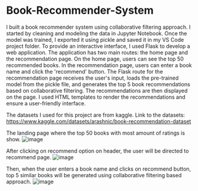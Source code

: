 # Book-Recommender-System

I built a book recommender system using collaborative filtering approach. I started by cleaning and modeling the data in Jupyter Notebook. Once the model was trained, I exported it using pickle and saved it in my VS Code project folder. To provide an interactive interface, I used Flask to develop a web application. The application has two main routes: the home page and the recommendation page. On the home page, users can see the top 50 recommended books. In the recommendation page, users can enter a book name and click the 'recommend' button. The Flask route for the recommendation page receives the user's input, loads the pre-trained model from the pickle file, and generates the top 5 book recommendations based on collaborative filtering. The recommendations are then displayed on the page. I used HTML templates to render the recommendations and ensure a user-friendly interface.

The datasets I used for this project are from kaggle. 
Link to the datasets: https://www.kaggle.com/datasets/arashnic/book-recommendation-dataset

The landing page where the top 50 books with most amount of ratings is show.
![image](https://github.com/PriyankaBhatta/Book-Recommender-System/assets/109200742/97190afa-578e-4f76-8a74-d27eacc66b96)

After clicking on recommend option on header, the user will be directed to recommend page.
![image](https://github.com/PriyankaBhatta/Book-Recommender-System/assets/109200742/346f1892-2da4-46ea-99ab-5a5c9e409ed4)

Then, when the user enters a book name and clicks on recommend button, top 5 similar books will be generated using collaborative filtering based approach.
![image](https://github.com/PriyankaBhatta/Book-Recommender-System/assets/109200742/b0643d44-d7ba-4d24-a52b-ac995f4f8b45)



